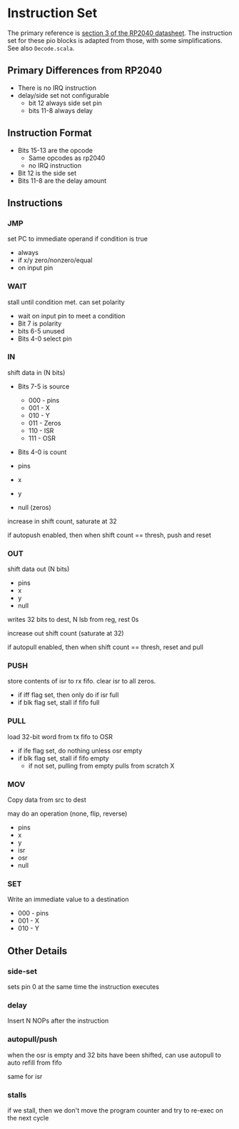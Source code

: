 # Instruction Set

The primary reference is [section 3 of the RP2040 datasheet](https://datasheets.raspberrypi.com/rp2040/rp2040-datasheet.pdf). The instruction set for these pio blocks is adapted from those, with some simplifications. See also `Decode.scala`.

## Primary Differences from RP2040

- There is no IRQ instruction
- delay/side set not configurable
  - bit 12 always side set pin
  - bits 11-8 always delay

## Instruction Format

- Bits 15-13 are the opcode
  - Same opcodes as rp2040
  - no IRQ instruction
- Bit 12 is the side set
- Bits 11-8 are the delay amount

## Instructions

### JMP

set PC to immediate operand if condition is true

- always
- if x/y zero/nonzero/equal
- on input pin

### WAIT

stall until condition met. can set polarity

- wait on input pin to meet a condition
- Bit 7 is polarity
- bits 6-5 unused
- Bits 4-0 select pin

### IN

shift data in (N bits)

- Bits 7-5 is source
  - 000 - pins
  - 001 - X
  - 010 - Y
  - 011 - Zeros
  - 110 - ISR
  - 111 - OSR
- Bits 4-0 is count

- pins
- x
- y
- null (zeros)

increase in shift count, saturate at 32

if autopush enabled, then when shift count == thresh, push and reset

### OUT

shift data out (N bits)

- pins
- x
- y
- null

writes 32 bits to dest, N lsb from reg, rest 0s

increase out shift count (saturate at 32)

if autopull enabled, then when shift count == thresh, reset and pull

### PUSH

store contents of isr to rx fifo. clear isr to all zeros.

- if iff flag set, then only do if isr full
- if blk flag set, stall if fifo full

### PULL

load 32-bit word from tx fifo to OSR

- if ife flag set, do nothing unless osr empty
- if blk flag set, stall if fifo empty
  - if not set, pulling from empty pulls from scratch X

### MOV

Copy data from src to dest

may do an operation (none, flip, reverse)

- pins
- x
- y
- isr
- osr
- null

### SET

Write an immediate value to a destination

- 000 - pins
- 001 - X
- 010 - Y

## Other Details

### side-set

sets pin 0 at the same time the instruction executes

### delay

Insert N NOPs after the instruction

### autopull/push

when the osr is empty and 32 bits have been shifted, can use autopull to auto refill from fifo

same for isr

### stalls

if we stall, then we don't move the program counter and try to re-exec on the next cycle

